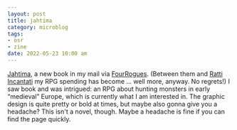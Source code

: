 ```yaml
---
layout: post
title: jahtima
category: microblog
tags:
- osr
- zine
date: 2022-05-23 10:00 am
---
```


[Jahtima][], a new book in my mail via [FourRogues][]. (Between them and [Ratti Incantati][] my RPG spending has become … well more, anyway. No regrets!) I saw book and was intrigued: an RPG about hunting monsters in early “medieval” Europe, which is currently what I am interested in. The graphic design is quite pretty or bold at times, but maybe also gonna give you a headache? This isn't a novel, though. Maybe a headache is fine if you can find the page quickly.

[FourRogues]: https://www.fourroguestrading.co
[Ratti Incantati]: https://rattiincantati.com
[Jahtima]: https://art-needs-an-operation.itch.io/jahtima